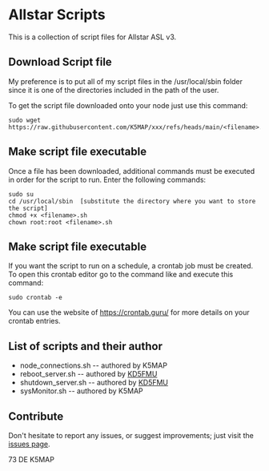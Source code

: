 # Allstar Scripts

This is a collection of script files for Allstar ASL v3.

## Download Script file

My preference is to put all of my script files in the /usr/local/sbin folder since it is one of the directories included in the path of the user.

To get the script file downloaded onto your node just use this command:
```
sudo wget https://raw.githubusercontent.com/K5MAP/xxx/refs/heads/main/<filename>.sh
```

## Make script file executable

Once a file has been downloaded, additional commands must be executed in order for the script to run.  Enter the following commands:
```
sudo su
cd /usr/local/sbin  [substitute the directory where you want to store the script]
chmod +x <filename>.sh
chown root:root <filename>.sh
```

## Make script file executable

If you want the script to run on a schedule, a crontab job must be created.  To open this crontab editor go to the command like and execute this command:
```
sudo crontab -e
```
You can use the website of https://crontab.guru/ for more details on your crontab entries.

## List of scripts and their author

* node_connections.sh -- authored by K5MAP
* reboot_server.sh -- authored by [KD5FMU](https://github.com/KD5FMU/)
* shutdown_server.sh -- authored by [KD5FMU](https://github.com/KD5FMU/)
* sysMonitor.sh -- authored by K5MAP

## Contribute

Don't hesitate to report any issues, or suggest improvements; just visit the [issues page](https://github.com/k5map/BalloonTelemetry/issues).

73 DE K5MAP
